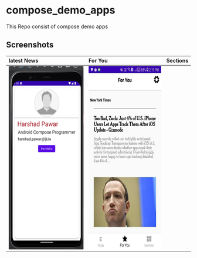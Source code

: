 # compose_demo_apps
This Repo consist of compose demo apps
## Screenshots
|**latest News**|**For You**|**Sections**|
|:---|:--|:--|
|<img src=https://github.com/harshadBOL/compose_demo_apps/blob/master/UserProfile/app/src/main/res/drawable/profiles.png height="500px" width="350px"/>|<img src=https://github.com/SpartanHarshad/NYTimes-App/blob/main/NYTimes/app/src/main/res/img/for_you.jpg height="500px" width="350px"/>
